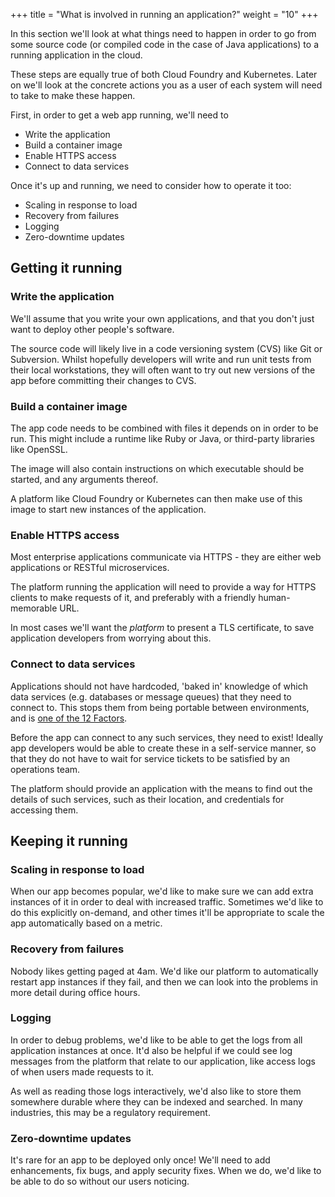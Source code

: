 +++
title = "What is involved in running an application?"
weight = "10"
+++

In this section we'll look at what things need to happen in order to go from some source code (or compiled code in the case of Java applications) to a running application in the cloud.

These steps are equally true of both Cloud Foundry and Kubernetes. Later on we'll look at the concrete actions you as a user of each system will need to take to make these happen.

First, in order to get a web app running, we'll need to

* Write the application
* Build a container image
* Enable HTTPS access
* Connect to data services

Once it's up and running, we need to consider how to operate it too:

* Scaling in response to load
* Recovery from failures
* Logging
* Zero-downtime updates

## Getting it running

### Write the application

We'll assume that you write your own applications, and that you don't just want to deploy other people's software.

The source code will likely live in a code versioning system (CVS) like Git or Subversion. Whilst hopefully developers will write and run unit tests from their local workstations, they will often want to try out new versions of the app before committing their changes to CVS.

### Build a container image

The app code needs to be combined with files it depends on in order to be run. This might include a runtime like Ruby or Java, or third-party libraries like OpenSSL.

The image will also contain instructions on which executable should be started, and any arguments thereof.

A platform like Cloud Foundry or Kubernetes can then make use of this image to start new instances of the application.

### Enable HTTPS access

Most enterprise applications communicate via HTTPS - they are either web applications or RESTful microservices.

The platform running the application will need to provide a way for HTTPS clients to make requests of it, and preferably with a friendly human-memorable URL.

In most cases we'll want the _platform_ to present a TLS certificate, to save application developers from worrying about this.

### Connect to data services

Applications should not have hardcoded, 'baked in' knowledge of which data services (e.g. databases or message queues) that they need to connect to. This stops them from being portable between environments, and is [one of the 12 Factors](https://12factor.net/backing-services).

Before the app can connect to any such services, they need to exist! Ideally app developers would be able to create these in a self-service manner, so that they do not have to wait for service tickets to be satisfied by an operations team.

The platform should provide an application with the means to find out the details of such services, such as their location, and credentials for accessing them.

## Keeping it running

### Scaling in response to load

When our app becomes popular, we'd like to make sure we can add extra instances of it in order to deal with increased traffic. Sometimes we'd like to do this explicitly on-demand, and other times it'll be appropriate to scale the app automatically based on a metric.

### Recovery from failures

Nobody likes getting paged at 4am. We'd like our platform to automatically restart app instances if they fail, and then we can look into the problems in more detail during office hours.

### Logging

In order to debug problems, we'd like to be able to get the logs from all application instances at once. It'd also be helpful if we could see log messages from the platform that relate to our application, like access logs of when users made requests to it.

As well as reading those logs interactively, we'd also like to store them somewhere durable where they can be indexed and searched. In many industries, this may be a regulatory requirement.

### Zero-downtime updates

It's rare for an app to be deployed only once! We'll need to add enhancements, fix bugs, and apply security fixes. When we do, we'd like to be able to do so without our users noticing.
